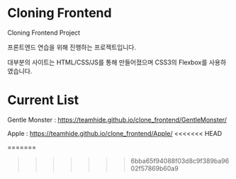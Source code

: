 # Cloning Frontend
Cloning Frontend Project

프론트엔드 연습을 위해 진행하는 프로젝트입니다.

대부분의 사이트는 HTML/CSS/JS를 통해 만들어졌으며 CSS3의 Flexbox를 사용하였습니다.


# Current List

Gentle Monster : https://teamhide.github.io/clone_frontend/GentleMonster/

Apple : https://teamhide.github.io/clone_frontend/Apple/
<<<<<<< HEAD

=======
>>>>>>> 6bba65f94088f03d8c9f389ba9602f57869b60a9
